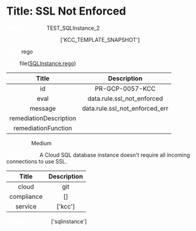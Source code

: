 



# Title: SSL Not Enforced


***<font color="white">Master Test Id:</font>*** TEST_SQLInstance_2

***<font color="white">Master Snapshot Id:</font>*** ['KCC_TEMPLATE_SNAPSHOT']

***<font color="white">type:</font>*** rego

***<font color="white">rule:</font>*** file([SQLInstance.rego])  
  
  
  
  

|Title|Description|
| :---: | :---: |
|id|PR-GCP-0057-KCC|
|eval|data.rule.ssl_not_enforced|
|message|data.rule.ssl_not_enforced_err|
|remediationDescription||
|remediationFunction||


***<font color="white">Severity:</font>*** Medium

***<font color="white">Description:</font>*** A Cloud SQL database instance doesn't require all incoming connections to use SSL.  
  
  

|Title|Description|
| :---: | :---: |
|cloud|git|
|compliance|[]|
|service|['kcc']|


***<font color="white">Resource Types:</font>*** ['sqlinstance']


[SQLInstance.rego]: https://github.com/prancer-io/prancer-compliance-test/tree/master/google/kcc/SQLInstance.rego
